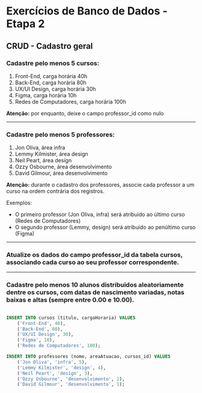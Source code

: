 # Exercícios de Banco de Dados - Etapa 2

## CRUD - Cadastro geral

### Cadastre pelo menos 5 cursos: 

1. Front-End, carga horária 40h
2. Back-End, carga horária 80h
3. UX/UI Design, carga horária 30h
4. Figma, carga horária 10h
5. Redes de Computadores, carga horária 100h

**Atenção:** por enquanto, deixe o campo professor_id como nulo

---

### Cadastre pelo menos 5 professores: 

1. Jon Oliva, área infra
2. Lemmy Kilmister, área design
3. Neil Peart, área design
4. Ozzy Osbourne, área desenvolvimento
5. David Gilmour, área desenvolvimento

**Atenção:** durante o cadastro dos professores, associe cada professor a um curso na ordem contrária dos registros. 

Exemplos: 

- O primeiro professor (Jon Oliva, infra) será atribuido ao último curso (Redes de Computadores)
- O segundo professor (Lemmy, design) será atribuido ao penúltimo curso (Figma)

---

### Atualize os dados do campo professor_id da tabela cursos, associando cada curso ao seu professor correspondente.

---

### Cadastre pelo menos 10 alunos distribuidos aleatoriamente dentre os cursos, com datas de nascimento variadas, notas baixas e altas (sempre entre 0.00 e 10.00).

```sql

INSERT INTO cursos (titulo, cargaHoraria) VALUES
    ('Front-End', 40),
    ('Back-End', 80),
    ('UX/UI Design', 30),
    ('Figma', 10),
    ('Redes de Computadores', 100);

INSERT INTO professores (nome, areaAtuacao, cursos_id) VALUES
    ('Jon Oliva', 'infra', 5),
    ('Lemmy Kilmister', 'design', 4),
    ('Neil Peart', 'design', 3),
    ('Ozzy Osbourne', 'desenvolvimento', 2),
    ('David Gilmour', 'desenvolvimento', 1);

    



```

